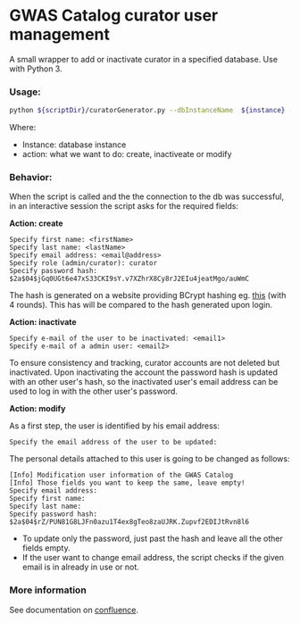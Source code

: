 # GWAS Catalog curator user management

A small wrapper to add or inactivate curator in a specified database. Use with Python 3.


### Usage:


```bash
python ${scriptDir}/curatorGenerator.py --dbInstanceName  ${instance} --action ${action}
```

Where:

* Instance: database instance
* action: what we want to do: create, inactiveate or modify

### Behavior:

When the script is called and the the connection to the db was successful, in an interactive session the script asks for the required fields:

**Action: create**

```
Specify first name: <firstName>
Specify last name: <lastName>
Specify email address: <email@address>
Specify role (admin/curator): curator
Specify password hash: $2a$04$jGq0UGt6e47xS33CKI9sY.v7XZhrX8Cy8rJ2EIu4jeatMgo/auWmC
```

The hash is generated on a website providing BCrypt hashing eg. [this](https://www.dailycred.com/article/bcrypt-calculator) (with 4 rounds). This has will be compared to the hash generated upon login. 

**Action: inactivate**

```
Specify e-mail of the user to be inactivated: <email1>
Specify e-mail of a admin user: <email2>
```

To ensure consistency and tracking, curator accounts are not deleted but inactivated. Upon inactivating the account the password hash is updated with an other user's hash, so the inactivated user's email address can be used to log in with the other user's password. 

**Action: modify**

As a first step, the user is identified by his email address:

```
Specify the email address of the user to be updated:
```

The personal details attached to this user is going to be changed as follows: 

```
[Info] Modification user information of the GWAS Catalog
[Info] Those fields you want to keep the same, leave empty!
Specify email address:
Specify first name:
Specify last name:
Specify password hash: $2a$04$rZ/PUN81G8LJFn0azu1T4ex8gTeo8zaUJRK.Zupvf2EDIJtRvn8l6
```

* To update only the password, just past the hash and leave all the other fields empty.
* If the user want to change email address, the script checks if the given email is in already in use or not.

### More information

See documentation on [confluence](https://www.ebi.ac.uk/seqdb/confluence/display/GOCI/Curator+user+manager).